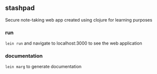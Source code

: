 ## stashpad
Secure note-taking web app created using clojure for learning purposes

### run
`lein run` and navigate to localhost:3000 to see the web application

### documentation
`lein marg` to generate documentation